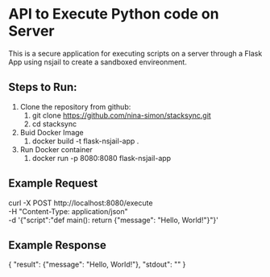   # API to Execute Python code on Server

  This is a secure application for executing scripts on a server through a Flask App using nsjail to create a sandboxed envireonment.

  ## Steps to Run:
1. Clone the repository from github:
   1. git clone https://github.com/nina-simon/stacksync.git
   2. cd stacksync
2. Buid Docker Image
   1. docker build -t flask-nsjail-app .
3. Run Docker container
   1. docker run -p 8080:8080 flask-nsjail-app


## Example Request

curl -X POST http://localhost:8080/execute \
-H "Content-Type: application/json" \
-d '{"script":"def main():    return {\"message\": \"Hello, World!\"}"}'

## Example Response

{
  "result": {"message": "Hello, World!"},
  "stdout": ""
}
